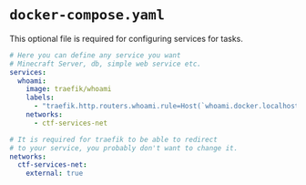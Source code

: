 # `docker-compose.yaml`

This optional file is required for configuring services for tasks.

```yaml
# Here you can define any service you want
# Minecraft Server, db, simple web service etc.
services:
  whoami:
    image: traefik/whoami
    labels:
      - "traefik.http.routers.whoami.rule=Host(`whoami.docker.localhost`)"
    networks:
      - ctf-services-net

# It is required for traefik to be able to redirect
# to your service, you probably don't want to change it.
networks:
  ctf-services-net:
    external: true
```
